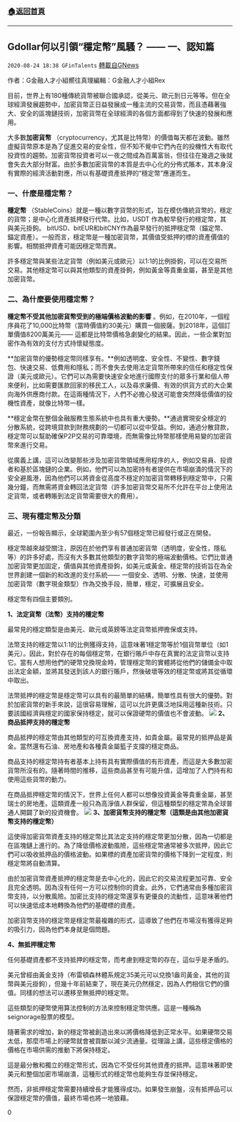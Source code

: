 ###  [:house:返回首頁](https://github.com/ourhimalayas/txt)
---

## Gdollar何以引領“穩定幣”風騷？ —— 一、認知篇
`2020-08-24 18:38 GFinTalents` [轉載自GNews](https://gnews.org/zh-hant/315180/)

作者：G金融人才小組嚮往真理編輯：G金融人才小組Rex

目前，世界上有180種傳統貨幣被聯合國承認，從美元、歐元到日元等等。但在全球經濟發展趨勢中，加密貨幣正日益發展成一種主流的交易貨幣，而且憑藉著強大、安全的區塊鏈技術，加密貨幣在全球經濟的各個方面都得到了快速的發展和應用。

大多數**加密貨幣** （cryptocurrency，尤其是比特幣）的價值每天都在波動。雖然虛擬貨幣原本是為了促進交易的安全性，但不知不覺中它們內在的投機性大有取代投資性的趨勢。加密貨幣投資者可以一夜之間成為百萬富翁，但往往在幾週之後就會失去大部分財富。由於多數加密貨幣的本質是去中心化的分佈式賬本，其本身沒有實際的經濟活動對應，所以有基礎資產抵押的“穩定幣”應運而生。

### 一、什麼是穩定幣？ 

**穩定幣** （StableCoins）就是一種以數字貨幣的形式，旨在模仿傳統貨幣的，穩定的貨幣；是中心化資產抵押發行代幣。比如，USDT 作為較早發行的穩定幣，其與美元掛鉤。 bitUSD、bitEUR和bitCNY作為最早發行的抵押穩定幣（錨定幣、錨定資產）。一般而言，穩定幣是一種加密貨幣，其價值受抵押的標的資產價值的影響。相關抵押資產可能因穩定幣而異。 

許多穩定幣與某些法定貨幣（例如美元或歐元）以1:1的比例掛鉤，可以在交易所交易。其他穩定幣可以與其他類型的資產掛鉤，例如黃金等貴重金屬，甚至是其他加密貨幣。

### 二、為什麼要使用穩定幣？ 

**穩定幣不受其他加密貨幣受到的極端價格波動的影響** 。例如，在2010年，一個程序員花了10,000比特幣（當時價值約30美元）購買一個披薩。到2018年，這個訂單價值8200萬美元—— 這都是比特幣價格急劇變化的結果。因此，一些企業對加密作為有效的支付方式持懷疑態度。

**加密貨幣的優勢穩定幣同樣享有。**例如透明度、安全性、不變性、數字錢包、快速交易、低費用和隱私；而不會失去使用法定貨幣所帶來的信任和穩定性保證（美元或歐元）。它們可以為需要快速安全地進行國際支付的眾多行業和個人帶來便利，比如需要匯款回家的移民工人，以及尋求廉價、有效的供貨方式的大企業向海外供應商付款。在這兩種情況下，人們不必擔心發送可能會突然降低價值的投機性資產，就像比特幣一樣。 

 **穩定金幣在整個金融服務生態系統中也具有重大優勢。**通過實現安全穩定的分散系統，從跨境貸款到財務規劃的一切都可以從中受益。例如，通過分散貸款，穩定幣可以幫助確保P2P交易的可靠環境，而無需像比特幣那樣使用易變的加密貨幣來進行交易。 

從廣義上講，這可以改變那些涉及加密貨幣領域應用程序的人，例如交易員、投資者和基於區塊鏈的企業。例如，他們可以為加密持有者提供在市場崩潰的情況下的安全避風港，因為他們可以將資金從高度不穩定的加密貨幣轉移到穩定幣中，只需幾分鐘，而無需將資金轉回法定貨幣（許多加密貨幣交易所不允許在平台上使用法定貨幣，或者轉賬到法定貨幣需要很大的費用）。

### 三、現有穩定幣及分類

最近，一份報告顯示，全球範圍內至少有57個穩定幣已經發行或正在開發。

穩定幣越來越受關注，原因在於他們享有普通加密貨幣（透明度，安全性，隱私等）的許多好處，而沒有大多數其他類型的數字貨幣的極端波動價格。它們比普通加密貨幣更加固定，價值與其他資產掛鉤，如美元或黃金。穩定幣的技術旨在為全世界創建一個新的和改進的支付系統—— 一個安全、透明、分散、快速，並使用加密貨幣（數字現金類型）作為交換手段，簡單，穩定，可擴展且安全。

穩定幣有四個主要類別。 

 **1、法定貨幣（法幣）支持的穩定幣** 

最常見的穩定類型是由美元、歐元或英鎊等法定貨幣抵押擔保或支持。 

法幣支持的穩定幣以1:1的比例獲得支持，這意味著1穩定幣等於1個貨幣單位（如1美元）。因此，對於存在的每個穩定幣，在銀行賬戶中存在真實的法定貨幣以支持它。當有人想用他們的硬幣兌換現金時，管理穩定幣的實體將從他們的儲備金中取出法定金額，並將其發送到該人的銀行賬戶，然後破壞等效的穩定幣或將其從循環中取出。 

法幣抵押的穩定幣是穩定幣可以具有的最簡單的結構，簡單性具有很大的優勢。對於加密貨幣的新手來說，這很容易理解，這可以允許更廣泛地採用這種新技術。只要該國經濟與穩定的國家保持穩定，就可以保證硬幣的價值也不會波動。
![](https://s3.amazonaws.com/gnews-media-offload/wp-content/uploads/2020/08/24183138/Dollar_stable.png)
**2、商品抵押支持的穩定幣** 

商品抵押的穩定幣由其他類型的可互換資產支持，如貴金屬。最常見的抵押品是黃金。當然還有石油、房地產和各種貴金屬籃子支撐的穩定商品。 

商品支持的穩定幣持有者基本上持有具有實際價值的有形資產，而這是大多數加密貨幣所沒有的。隨著時間的推移，這些商品甚至有可能升值，這增加了人們持有和使用這些貨幣的動力。 

在商品抵押穩定幣的情況下，世界上任何人都可以想像投資黃金等貴重金屬，甚至瑞士的房地產。這類資產一般只為高淨值人群保留，但這種類型的穩定幣為全球普通人開闢了新的投資機會。
![](https://s3.amazonaws.com/gnews-media-offload/wp-content/uploads/2020/08/24183206/Gold_stable.png)
**3、加密貨幣支持的穩定幣（這類是由其他加密貨幣支持的穩定幣）** 

這使得加密貨幣資產支持的穩定幣比其法定支持的穩定幣更加分散，因為一切都是在區塊鏈上進行的。為了降低價格波動風險，這些穩定幣通常被多次抵押，因此它們可以吸收抵押品的價格波動。如果標的資產加密貨幣的價格下降到一定程度，則穩定幣將自動清算。 

由於加密貨幣資產抵押的穩定幣是去中心化的，因此它的交易流程更加可靠、安全且完全透明。因為沒有任何一方可以控制你的資金。此外，它們通常由多種加密貨幣支持，以分散風險。加密比支持的穩定幣還享有更優良的流動性，這意味著他們可以快速低成本地轉換為他們的基礎標的資產。 

加密貨幣支持的穩定幣是穩定幣最複雜的形式，這導致了他們在市場沒有獲得足夠的吸引力，因為他們本身就是個問題。

**4、無抵押穩定幣** 

任何基礎資產都不支持抵押的穩定幣，而考慮到穩定幣的存在，這似乎是矛盾的。 

美元曾經由黃金支持（布雷頓森林體系規定35美元可以兌換1盎司黃金，其他的貨幣與美元掛鉤），但幾十年前結束了，現在美元仍然穩定，因為人們相信它們的價值。同樣的想法可以遷移至無抵押的穩定幣。 

這些類型的硬幣使用算法控制的方法來控制穩定幣供應。這是一種稱為seignorage股票的模型。 

隨著需求的增加，新的穩定幣被創造出來以將價格降低到正常水平。如果硬幣交易太低，那麼市場上的硬幣就會被買斷以減少流通量。從理論上講，這些穩定價格的價格在市場供需的推動下將保持穩定。 

這是最分散和獨立的穩定幣形式，因為它不受任何其他資產的抵押。這意味著即使美元和整個加密市場崩潰，這種形式的穩定幣也能夠生存並保持穩定。 

然而，非抵押穩定幣需要持續增長才能獲得成功。如果發生崩盤，沒有抵押品可以保證穩定幣的價值，最終市場也將一地狼藉。

0
